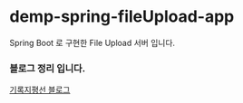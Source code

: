 # demp-spring-fileUpload-app
Spring Boot 로 구현한 File Upload 서버 입니다.


### 블로그 정리 입니다.

[기록지평선 블로그](https://bloowhale.tistory.com/55)
